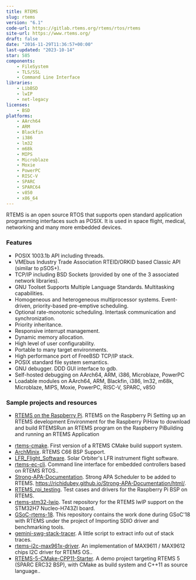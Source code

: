```yaml
---
title: RTEMS
slug: rtems
version: "6.1"
code-url: https://gitlab.rtems.org/rtems/rtos/rtems
site-url: https://www.rtems.org/
draft: false
date: "2016-11-29T11:36:57+00:00"
last-updated: "2023-10-14"
star: 585
components:
    - FileSystem
    - TLS/SSL
    - Command Line Interface
libraries:
    - LibBSD
    - lwIP
    - net-legacy
licenses:
    - BSD
platforms:
    - AArch64
    - ARM
    - Blackfin
    - i386
    - lm32
    - m68k
    - MIPS
    - Microblaze
    - Moxie
    - PowerPC
    - RISC-V
    - SPARC
    - SPARC64
    - v850
    - x86_64
---
```

RTEMS is an open source RTOS that supports open standard application programming interfaces such as POSIX. It is used in space flight, medical, networking and many more embedded devices.

<!--more-->

### Features

- POSIX 1003.1b API including threads.
- VMEbus Industry Trade Association RTEID/ORKID based Classic API (similar to pSOS+).
- TCP/IP including BSD Sockets (provided by one of the 3 associated network libraries).
- GNU Toolset Supports Multiple Language Standards. Multitasking capabilities.
- Homogeneous and heterogeneous multiprocessor systems. Event-driven, priority-based pre-emptive scheduling.
- Optional rate-monotonic scheduling. Intertask communication and synchronization.
- Priority inheritance.
- Responsive interrupt management.
- Dynamic memory allocation.
- High level of user configurability.
- Portable to many target environments.
- High performance port of FreeBSD TCP/IP stack.
- POSIX standard file system semantics.
- GNU debugger. DDD GUI interface to gdb.
- Self-hosted debugging on AArch64, ARM, i386, Microblaze, PowerPC
- Loadable modules on AArch64, ARM, Blackfin, i386, lm32, m68k, Microblaze, MIPS, Moxie, PowerPC, RISC-V, SPARC, v850


### Sample projects and resources

- [RTEMS on the Raspberry Pi](http://alanstechnotes.blogspot.com/2013/03/rtems-on-raspberry-pi.html). RTEMS on the Raspberry Pi Setting up an RTEMS development Environment for the Raspberry PiHow to download and build RTEMSRun an RTEMS program on the Raspberry PiBuilding and running an RTEMS Application
<!--github-projects-->
- [rtems-cmake](https://github.com/robamu-org/rtems-cmake). First version of a RTEMS CMake build support system.
- [ArchMinix](https://github.com/Maxul/ArchMinix). RTEMS C66 BSP Support.
- [LFR_Flight_Software](https://github.com/LaboratoryOfPlasmaPhysics/LFR_Flight_Software). Solar Orbiter's LFR instrument flight software.
- [rtems-ec-cli](https://github.com/maxpoliak/rtems-ec-cli). Command line interface for embedded controllers based on RTEMS RTOS..
- [Strong-APA-Documentation](https://github.com/richidubey/Strong-APA-Documentation). Strong APA Scheduler to be added to RTEMS. https://richidubey.github.io/Strong-APA-Documentation/html/.
- [RTEMS_rpi_testing](https://github.com/asuol/RTEMS_rpi_testing). Test cases and drivers for the Raspberry Pi BSP on RTEMS.
- [rtems-stm32-lwip](https://github.com/robamu/rtems-stm32-lwip). Test repository for the RTEMS lwIP support on the STM32H7 Nucleo-H743ZI board.
- [GSoC-rtems-18](https://github.com/uditagarwal97/GSoC-rtems-18). This repository contains the work done during GSoC'18 with RTEMS under the project of Importing SDIO driver and benchmarking tools.
- [gemini-swg-stack-tracer](https://github.com/rcardenes/gemini-swg-stack-tracer). A little script to extract info out of stack traces.
- [rtems-i2c-max961x-driver](https://github.com/polycone/rtems-i2c-max961x-driver). An implementation of MAX9611 / MAX9612 chips I2C driver for RTEMS OS..
- [RTEMS-5-CMake-CPP11-Starter](https://github.com/roncapat/RTEMS-5-CMake-CPP11-Starter). A demo project targeting RTEMS 5 (SPARC ERC32 BSP), with CMake as build system and C++11 as source language..
